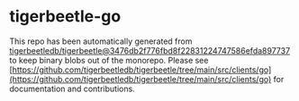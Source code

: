 # tigerbeetle-go
This repo has been automatically generated from [tigerbeetledb/tigerbeetle@3476db2f776fbd8f22831224747586efda897737](https://github.com/tigerbeetledb/tigerbeetle/commit/3476db2f776fbd8f22831224747586efda897737) to keep binary blobs out of the monorepo. Please see [https://github.com/tigerbeetledb/tigerbeetle/tree/main/src/clients/go](https://github.com/tigerbeetledb/tigerbeetle/tree/main/src/clients/go) for documentation and contributions.
